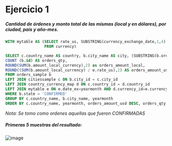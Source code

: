 # Ejercicio 1
##### Cantidad de órdenes y monto total de las mismas (local y en dólares), por ciudad, país y año-mes.
```sql
WITH mytable AS (SELECT rate_us, SUBSTRING(currency_exchange_date,1,4) || '' || SUBSTRING(currency_exchange_date,6,2) as date_ex, currency_id 
                 FROM currency)

SELECT c.country_name AS country, b.city_name AS city, (SUBSTRING(b.order_date,1,4) || '' || SUBSTRING(b.order_date,6,2)) AS yearmonth, 
COUNT (b.id) AS orders_qty, 
ROUND(SUM(b.amount_local_currency),2) as orders_amount_local,
ROUND((SUM(b.amount_local_currency) / e.rate_us),2) AS orders_amount_usd
FROM orders_sample b 
LEFT JOIN citiessample c ON b.city_id = c.city_id
LEFT JOIN country_currency_map d ON c.country_id = d.country_id
LEFT JOIN mytable e ON e.date_ex=yearmonth AND d.currency_id=e.currency_id
WHERE b.state = 'CONFIRMED'
GROUP BY c.country_name, b.city_name, yearmonth
ORDER BY c.country_name, yearmonth, orders_amount_usd DESC, orders_qty DESC;
```
*Nota: Se tomo como ordenes aquellas que fueron CONFIRMADAS*
##### Primeras 5 muestras del resultado:
![image](https://user-images.githubusercontent.com/81542475/160052737-b1e514f6-eb5a-48c7-8e20-9a9df9d09b64.png)
